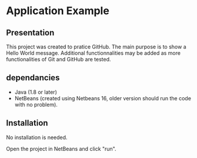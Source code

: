 # Application Example

## Presentation

This project was created to pratice GitHub. The main purpose is to show a Hello 
World message. Additional functionnalities may be added as more functionalities
of Git and GitHub are tested.

## dependancies

* Java (1.8 or later)
* NetBeans (created using Netbeans 16, older version should run the code with no
problem).

## Installation

No installation is needed.

Open the project in NetBeans and click "run".
